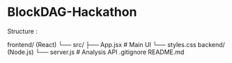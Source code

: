 # BlockDAG-Hackathon

Structure :

frontend/ (React)
  └── src/
      ├── App.jsx       # Main UI
      └── styles.css
backend/ (Node.js)
  └── server.js        # Analysis API
.gitignore
README.md
